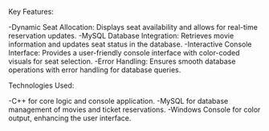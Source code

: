 Key Features:

-Dynamic Seat Allocation: Displays seat availability and allows for real-time reservation updates.
-MySQL Database Integration: Retrieves movie information and updates seat status in the database.
-Interactive Console Interface: Provides a user-friendly console interface with color-coded visuals for seat selection.
-Error Handling: Ensures smooth database operations with error handling for database queries.

Technologies Used:

-C++ for core logic and console application.
-MySQL for database management of movies and ticket reservations.
-Windows Console for color output, enhancing the user interface.
